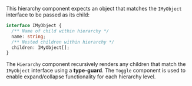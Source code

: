 This hierarchy component expects an object that matches the `IMyObject` interface to be passed as its child:

```ts
interface IMyObject {
  /** Name of child within hierarchy */
  name: string;
  /** Nested children within hierarchy */
  children: IMyObject[];
}
```

The `Hierarchy` component recursively renders any children that match the `IMyObject` interface using a **type-guard**. The `Toggle` component is used to enable expand/collapse functionality for each hierarchy level.
